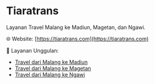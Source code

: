 # Tiaratrans

Layanan Travel Malang ke Madiun, Magetan, dan Ngawi.

🌐 Website: [https://tiaratrans.com](https://tiaratrans.com)

📌 Layanan Unggulan:
- [Travel dari Malang ke Madiun](https://tiaratrans.com/travel-malang-madiun/)
- [Travel dari Malang ke Magetan](https://tiaratrans.com/travel-malang-magetan/)
- [Travel dari Malang ke Ngawi](https://tiaratrans.com/travel-malang-ngawi/)
